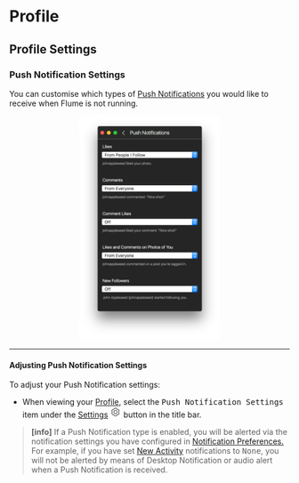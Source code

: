 # Profile

## Profile Settings

### Push Notification Settings

You can customise which types of [Push Notifications](//preferences/notifications.md) you would like to receive when Flume is not running.

<p style="text-align: center; margin-top: 1em;"><img src="/views/assets/profile-pushnotifications.png" width="50%" height="50%" /></p>

------

#### Adjusting Push Notification Settings

To adjust your Push Notification settings:

- When viewing your [Profile](/views/profile.md), select the <kbd>Push Notification Settings</kbd> item under the [Settings](/views/profile/settings.md) <img src="/views/assets/settings.png" width="20" height="20" /> button in the title bar.

>**[info]**
> If a Push Notification type is enabled, you will be alerted via the notification settings you have configured in [Notification Preferences.](//preferences/notifications.md) For example, if you have set [New Activity](//preferences/notifications.md#new-activity) notifications to <kbd>None</kbd>, you will not be alerted by means of Desktop Notification or audio alert when a Push Notification is received.